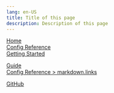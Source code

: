 ```yaml
---
lang: en-US
title: Title of this page
description: Description of this page
---
```


<!-- relative path -->
[Home](../README.md)  
[Config Reference](../reference/config.md)  
[Getting Started](./getting-started.md)  
<!-- absolute path -->
[Guide](/guide/README.md)  
[Config Reference > markdown.links](/reference/config.md#links)  
<!-- URL -->
[GitHub](https://github.com)